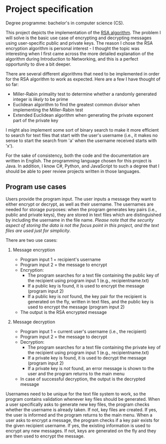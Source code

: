 # Project specification
Degree programme: bachelor's in computer science (CS).

This project depicts the implementation of the [RSA algorithm](https://en.wikipedia.org/wiki/RSA_(cryptosystem) "RSA in Wikipedia"). The problem I will solve is the basic use case of encrypting and decrypting messages using user-specific public and private keys. The reason I chose the RSA encryption algorithm is personal interest - I thought the topic was interesting when I first came across the more detailed explanation of the algorithm during Introduction to Networking, and this is a perfect opportunity to dive a bit deeper.

There are several different algorithms that need to be implemented in order for the RSA algorithm to work as expected. Here are a few I have thought of so far:
- Miller-Rabin primality test to determine whether a randomly generated integer is *likely* to be prime
- Euclidean algorithm to find the greatest common divisor when implementing the Miller-Rabin test
- Extended Euclidean algorithm when generating the private exponent part of the private key

I might also implement some sort of binary search to make it more efficient to search for text files that start with the user's username (i.e., it makes no sense to start the search from 'a' when the username received starts with 'x').

For the sake of consistency, both the code and the documentation are written in English. The programming language chosen for this project is Java. In addition, I know C#, Python, and JavaScript to such a degree that I should be able to peer review projects written in those languages.

## Program use cases
Users provide the program input. The user inputs a message they want to either encrypt or decrypt, as well as their username. The usernames are needed for storage purposes: when the program generates key pairs (i.e., public and private keys), they are stored in text files which are distinguished by including the username in the file name. *Please note that the security aspect of storing the data is not the focus point in this project, and the text files are used just for simplicity*.

There are two use cases:
1. Message encryption
    - Program input 1 = recipient's username
    - Program input 2 = the message to encrypt
    - Encryption:
        - The program searches for a text file containing the public key of the recipient using program input 1 (e.g., recipientname.txt)
        - If a public key is found, it is used to encrypt the message (program input 2)
        - If a public key is *not* found, the key pair for the recipient is generated on the fly, written in text files, and the public key is used to encrypt the message (program input 2)
    - The output is the RSA encrypted message

2. Message decryption
    - Program input 1 = current user's username (i.e., the recipient)
    - Program input 2 = the message to decrypt
    - Decryption:
        - The program searches for a text file containing the private key of the recipient using program input 1 (e.g., recipientname.txt)
        - If a private key is found, it is used to decrypt the message (program input 2)
        - If a private key is *not* found, an error message is shown to the user and the program returns to the main menu
    - In case of successful decryption, the output is the decrypted message

Usernames need to be unique for the text file system to work, so the program contains validation whenever key files should be generated. When a user specifically asks to generate new key files, the program checks whether the username is already taken. If not, key files are created. If yes, the user is informed and the program returns to the main menu.
When a user asks to encrypt a message, the program checks if a key pair exists for the given recipient username. If yes, the existing information is used to encrypt any new messages. If not, keys are generated on the fly and they are then used to encrypt the message.
